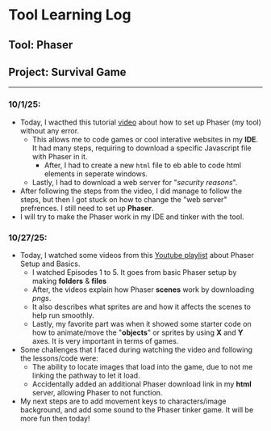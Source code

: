 # Tool Learning Log

## Tool: **Phaser**

## Project: **Survival Game**

---

### 10/1/25:
* Today, I wacthed this tutorial [video](https://www.youtube.com/watch?v=frRWKxB9Hm0&list=PLDyH9Tk5ZdFzEu_izyqgPFtHJJXkc79no&index=3) about how to set up Phaser (my tool) without any error.
  * This allows me to code games or cool interative websites in my **IDE**. It had many steps, requiring to download a specific Javascript file with Phaser in it.
    * After, I had to create a new `html` file to eb able to code html elements in seperate windows.
  * Lastly, I had to download a web server for "_security reasons_".
* After following the steps from the video, I did manage to follow the steps, but then I got stuck on how to change the "web server" prefrences. I still need to set up **Phaser**.
* I will try to make the Phaser work in my IDE and tinker with the tool.

### 10/27/25:
* Today, I watched some videos from this [Youtube playlist](https://www.youtube.com/watch?v=frRWKxB9Hm0&list=PLDyH9Tk5ZdFzEu_izyqgPFtHJJXkc79no&index=1) about Phaser Setup and Basics.
  * I watched Episodes 1 to 5. It goes from basic Phaser setup by making **folders** & **files**
  * After, the videos explain how Phaser **scenes** work by downloading _pngs_.
  * It also describes what sprites are and how it affects the scenes to help run smoothly.
  * Lastly, my favorite part was when it showed some starter code on how to animate/move the "**objects**" or sprites by using **X** and **Y**
  axes. It is very important in terms of games.
* Some challenges that I faced during watching the video and following the lessons/code were:
  * The ability to locate images that load into the game, due to not me linking the pathway to let it load.
  * Accidentally added an additional Phaser download link in my **html** server, allowing Phaser to not function.
* My next steps are to add movement keys to characters/image background, and add some sound to the Phaser tinker game. It will be more fun then today! 

<!--
* Links you used today (websites, videos, etc)
* Things you tried, progress you made, etc
* Challenges, a-ha moments, etc
* Questions you still have
* What you're going to try next
-->
